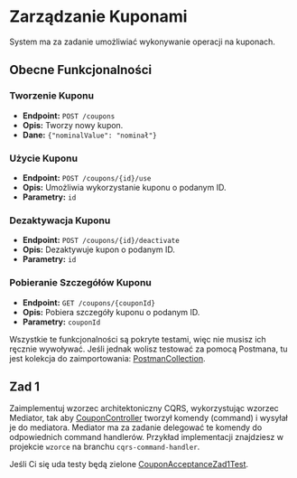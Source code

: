 # Zarządzanie Kuponami

System ma za zadanie umożliwiać wykonywanie operacji na kuponach.

## Obecne Funkcjonalności

### Tworzenie Kuponu
- **Endpoint:** `POST /coupons`
- **Opis:** Tworzy nowy kupon.
- **Dane:** `{"nominalValue": "nominał"}`

### Użycie Kuponu
- **Endpoint:** `POST /coupons/{id}/use`
- **Opis:** Umożliwia wykorzystanie kuponu o podanym ID.
- **Parametry:** `id`

### Dezaktywacja Kuponu
- **Endpoint:** `POST /coupons/{id}/deactivate`
- **Opis:** Dezaktywuje kupon o podanym ID.
- **Parametry:** `id`

### Pobieranie Szczegółów Kuponu
- **Endpoint:** `GET /coupons/{couponId}`
- **Opis:** Pobiera szczegóły kuponu o podanym ID.
- **Parametry:** `couponId`

Wszystkie te funkcjonalności są pokryte testami, więc nie musisz ich ręcznie wywoływać.
Jeśli jednak wolisz testować za pomocą Postmana, tu jest kolekcja do zaimportowania: [PostmanCollection](../../../../../src/main/resources/static/cqrs/Coupon.postman_collection.json).
## Zad 1

Zaimplementuj wzorzec architektoniczny CQRS, wykorzystując wzorzec Mediator, tak aby
[CouponController](CouponController.java) tworzył komendy (command) i wysyłał je do mediatora. 
Mediator ma za zadanie delegować te komendy do odpowiednich command handlerów. 
Przykład implementacji znajdziesz w projekcie `wzorce` na branchu `cqrs-command-handler`.





Jeśli Ci się uda testy będą zielone [CouponAcceptanceZad1Test](../../../../test/java/wzorce/cqrs/CouponAcceptanceZad1Test.java).


